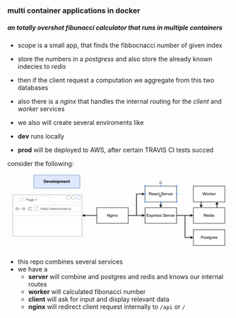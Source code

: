 ### multi container applications in docker
##### an totally overshot fibunacci calculator that runs in multiple containers

* scope is a small app, that finds the fibbocnacci number of  given index
* store the numbers in a *postgress* and also store the already known indecies to *redis*
* then if the client request a computation we aggregate from this two databases
* also there is a *nginx* that handles the internal routing for the *client* and *worker* services

* we also will create several enviroments like
* **dev** runs locally
* **prod** will be deployed to AWS, after certain TRAVIS CI tests succed

consider the following:
![image](./assets/flow.png)

* this repo combines several services
* we have a 
  * **server** will combine and postgres and redis and knows our internal routes
  * **worker** will calculated fibonacci number 
  * **client** will ask for input and display relevant data
  * **nginx**  will redirect client request internally to `/api` or `/`




